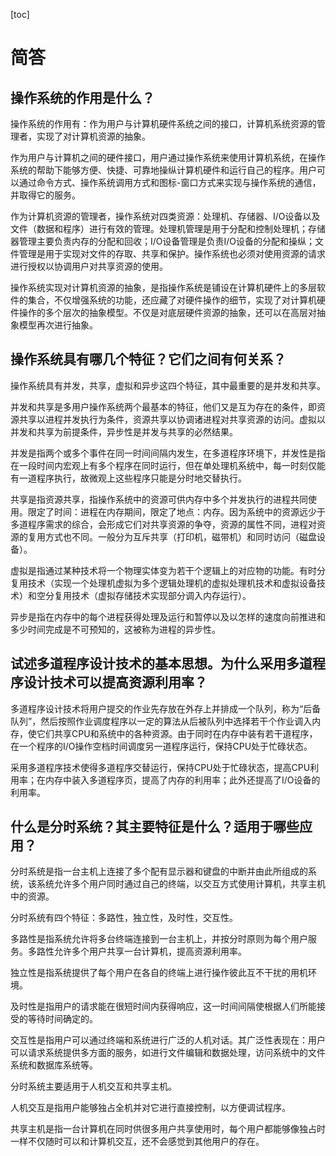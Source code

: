 [toc]

# 简答

## 操作系统的作用是什么？

操作系统的作用有：作为用户与计算机硬件系统之间的接口，计算机系统资源的管理者，实现了对计算机资源的抽象。

作为用户与计算机之间的硬件接口，用户通过操作系统来使用计算机系统，在操作系统的帮助下能够方便、快捷、可靠地操纵计算机硬件和运行自己的程序。用户可以通过命令方式、操作系统调用方式和图标-窗口方式来实现与操作系统的通信，并取得它的服务。

作为计算机资源的管理者，操作系统对四类资源：处理机、存储器、I/O设备以及文件（数据和程序）进行有效的管理。处理机管理是用于分配和控制处理机；存储器管理主要负责内存的分配和回收；I/O设备管理是负责I/O设备的分配和操纵；文件管理是用于实现对文件的存取、共享和保护。操作系统也必须对使用资源的请求进行授权以协调用户对共享资源的使用。

操作系统实现对计算机资源的抽象，是指操作系统是铺设在计算机硬件上的多层软件的集合，不仅增强系统的功能，还应藏了对硬件操作的细节，实现了对计算机硬件操作的多个层次的抽象模型。不仅是对底层硬件资源的抽象，还可以在高层对抽象模型再次进行抽象。

## 操作系统具有哪几个特征？它们之间有何关系？

操作系统具有并发，共享，虚拟和异步这四个特征，其中最重要的是并发和共享。

并发和共享是多用户操作系统两个最基本的特征，他们又是互为存在的条件，即资源共享以进程并发执行为条件，资源共享以协调诸进程对共享资源的访问。虚拟以并发和共享为前提条件，异步性是并发与共享的必然结果。

并发是指两个或多个事件在同一时间间隔内发生，在多道程序环境下，并发性是指在一段时间内宏观上有多个程序在同时运行，但在单处理机系统中，每一时刻仅能有一道程序执行，故微观上这些程序只能是分时地交替执行。

共享是指资源共享，指操作系统中的资源可供内存中多个并发执行的进程共同使用。限定了时间：进程在内存期间，限定了地点：内存。因为系统中的资源远少于多道程序需求的综合，会形成它们对共享资源的争夺，资源的属性不同，进程对资源的复用方式也不同。一般分为互斥共享（打印机，磁带机）和同时访问（磁盘设备）。

虚拟是指通过某种技术将一个物理实体变为若干个逻辑上的对应物的功能。有时分复用技术（实现一个处理机虚拟为多个逻辑处理机的虚拟处理机技术和虚拟设备技术）和空分复用技术（虚拟存储技术实现部分调入内存运行）。

异步是指在内存中的每个进程获得处理及运行和暂停以及以怎样的速度向前推进和多少时间完成是不可预知的，这被称为进程的异步性。

## 试述多道程序设计技术的基本思想。为什么采用多道程序设计技术可以提高资源利用率？

多道程序设计技术将用户提交的作业先存放在外存上并排成一个队列，称为“后备队列”，然后按照作业调度程序以一定的算法从后被队列中选择若干个作业调入内存，使它们共享CPU和系统中的各种资源。由于同时在内存中装有若干道程序，在一个程序的I/O操作空档时间调度另一道程序运行，保持CPU处于忙碌状态。

采用多道程序技术使得多道程序交替运行，保持CPU处于忙碌状态，提高CPU利用率；在内存中装入多道程序页，提高了内存的利用率；此外还提高了I/O设备的利用率。

## 什么是分时系统？其主要特征是什么？适用于哪些应用？

分时系统是指一台主机上连接了多个配有显示器和键盘的中断并由此所组成的系统，该系统允许多个用户同时通过自己的终端，以交互方式使用计算机，共享主机中的资源。

分时系统有四个特征：多路性，独立性，及时性，交互性。

多路性是指系统允许将多台终端连接到一台主机上，并按分时原则为每个用户服务。多路性允许多个用户共享一台计算机，提高资源利用率。

独立性是指系统提供了每个用户在各自的终端上进行操作彼此互不干扰的用机环境。

及时性是指用户的请求能在很短时间内获得响应，这一时间间隔使根据人们所能接受的等待时间确定的。

交互性是指用户可以通过终端和系统进行广泛的人机对话。其广泛性表现在：用户可以请求系统提供多方面的服务，如进行文件编辑和数据处理，访问系统中的文件系统和数据库系统等。

分时系统主要适用于人机交互和共享主机。

人机交互是指用户能够独占全机并对它进行直接控制，以方便调试程序。

共享主机是指一台计算机在同时供很多用户共享使用时，每个用户都能够像独占时一样不仅随时可以和计算机交互，还不会感觉到其他用户的存在。